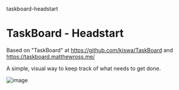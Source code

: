 taskboard-headstart
# TaskBoard - Headstart

Based on "TaskBoard" at https://github.com/kiswa/TaskBoard and https://taskboard.matthewross.me/

A simple, visual way to keep track of what needs to get done.

![image](https://user-images.githubusercontent.com/12828104/120192050-ff1d9880-c21a-11eb-88fe-4b7b885fe825.png)
